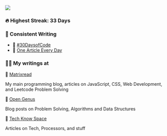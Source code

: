 <img align="center" src="https://raw.githubusercontent.com/abhiramready/AbhiramWrites/master/Images/AbhiramWrites.png"/>

### 🔥 Highest Streak: 33 Days

### 🚀 Consistent Writing

- 📅 [#30DaysofCode](https://matrixread.com/30daysofcode/)
- 📝 [One Article Every Day](https://github.com/abhiramready/Habit-System/blob/main/Challenges/OneArticleEveryday/README.md)

### 👨‍🚀 My writings at

📍 [Matrixread](https://matrixread.com/author/abhi/)

My main programming blog, articles on JavaScript, CSS, Web Development, and Leetcode Problem Solving

📍 [Open Genus](https://iq.opengenus.org/author/abhiram/)

Blog posts on Problem Solving, Algorithms and Data Structures

📍 [Tech Know Space](https://techknowspace.wordpress.com/author/abhiramreddy31/)

Articles on Tech, Processors, and stuff
